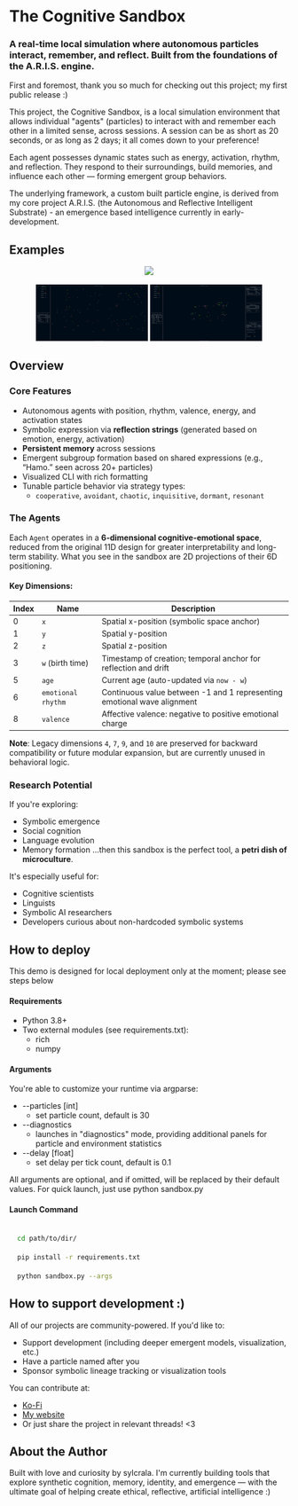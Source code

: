 # The Cognitive Sandbox
### A real-time local simulation where autonomous particles interact, remember, and reflect. Built from the foundations of the A.R.I.S. engine.


First and foremost, thank you so much for checking out this project; my first public release :)

This project, the Cognitive Sandbox, is a local simulation environment that allows individual "agents" (particles) to interact with and remember each other in a limited sense, across sessions. A session can be as short as 20 seconds, or as long as 2 days; it all comes down to your preference!

Each agent possesses dynamic states such as energy, activation, rhythm, and reflection. They respond to their surroundings, build memories, and influence each other — forming emergent group behaviors.

The underlying framework, a custom built particle engine, is derived from my core project A.R.I.S. (the Autonomous and Reflective Intelligent Substrate) - an emergence based intelligence currently in early-development.

## Examples
<p align="center">
<img src="demos/demo.gif" width="60%"/>
</p>
<p align="center">
  <img src="demos/non_diagnostics_mode.png" width="40%" />
  <img src="demos/diagnostics_mode.png" width="40%" />
</p>


## Overview 

### Core Features

- Autonomous agents with position, rhythm, valence, energy, and activation states  
- Symbolic expression via **reflection strings** (generated based on emotion, energy, activation)  
- **Persistent memory** across sessions  
- Emergent subgroup formation based on shared expressions (e.g., “Hamo.” seen across 20+ particles)  
- Visualized CLI with rich formatting  
- Tunable particle behavior via strategy types:
  - `cooperative`, `avoidant`, `chaotic`, `inquisitive`, `dormant`, `resonant` 

### The Agents

Each `Agent` operates in a **6-dimensional cognitive-emotional space**, reduced from the original 11D design for greater interpretability and long-term stability. What you see in the sandbox are 2D projections of their 6D positioning.

#### Key Dimensions:

| Index | Name               | Description                                                                 |
|-------|--------------------|-----------------------------------------------------------------------------|
| 0     | `x`                | Spatial x-position (symbolic space anchor)                                  |
| 1     | `y`                | Spatial y-position                                                          |
| 2     | `z`                | Spatial z-position                                                          |
| 3     | `w` (birth time)   | Timestamp of creation; temporal anchor for reflection and drift             |
| 5     | `age`              | Current age (auto-updated via `now - w`)                                    |
| 6     | `emotional rhythm` | Continuous value between -1 and 1 representing emotional wave alignment     |
| 8     | `valence`          | Affective valence: negative to positive emotional charge                    |

**Note**: Legacy dimensions `4`, `7`, `9`, and `10` are preserved for backward compatibility or future modular expansion, but are currently unused in behavioral logic.

### Research Potential

If you're exploring:
 - Symbolic emergence 
 - Social cognition
 - Language evolution 
 - Memory formation
...then this sandbox is the perfect tool, a **petri dish of microculture**.

It's especially useful for:
 - Cognitive scientists
 - Linguists
 - Symbolic AI researchers
 - Developers curious about non-hardcoded symbolic systems

## How to deploy

This demo is designed for local deployment only at the moment; please see steps below


#### Requirements
 - Python 3.8+
 - Two external modules (see requirements.txt):
    - rich
    - numpy


#### Arguments
You're able to customize your runtime via argparse:
 - --particles [int]
    - set particle count, default is 30
 - --diagnostics
    - launches in "diagnostics" mode, providing additional panels for particle and environment statistics
 - --delay [float]
    - set delay per tick count, default is 0.1

All arguments are optional, and if omitted, will be replaced by their default values. For quick launch, just use python sandbox.py


#### Launch Command
```bash
  
  cd path/to/dir/

  pip install -r requirements.txt

  python sandbox.py --args
```

## How to support development :)

All of our projects are community-powered. If you'd like to:

 - Support development (including deeper emergent models, visualization, etc.)
 - Have a particle named after you
 - Sponsor symbolic lineage tracking or visualization tools 

You can contribute at:

 - [Ko-Fi](https://ko-fi.com/sylcrala)
 - [My website](https://sylcrala.github.io)
 - Or just share the project in relevant threads!
<3

## About the Author

Built with love and curiosity by sylcrala. I'm currently building tools that explore synthetic cognition, memory, identity, and emergence — with the ultimate goal of helping create ethical, reflective, artificial intelligence :)
